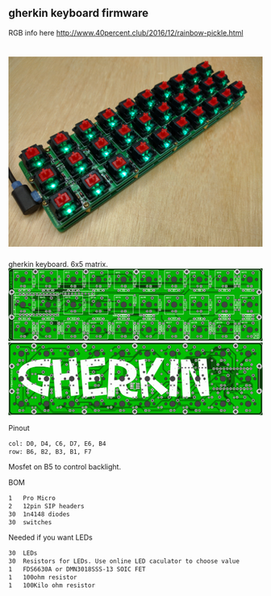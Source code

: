 ## gherkin keyboard firmware

RGB info here http://www.40percent.club/2016/12/rainbow-pickle.html


![gherkin 1.0 Assembled](gherkin.jpg)
======================
gherkin keyboard. 6x5 matrix.
![gherkin 1.0 PCB Front](pcb-top.png)
![gherkin 1.0 PCB Bottom](pcb-bottom.png)

Pinout

    col: D0, D4, C6, D7, E6, B4
    row: B6, B2, B3, B1, F7

Mosfet on B5 to control backlight.

BOM

    1	Pro Micro
    2	12pin SIP headers
    30	1n4148 diodes
    30	switches

Needed if you want LEDs

    30	LEDs
    30	Resistors for LEDs. Use online LED caculator to choose value
    1	FDS6630A or DMN3018SSS-13 SOIC FET
    1	100ohm resistor
    1	100Kilo ohm resistor
